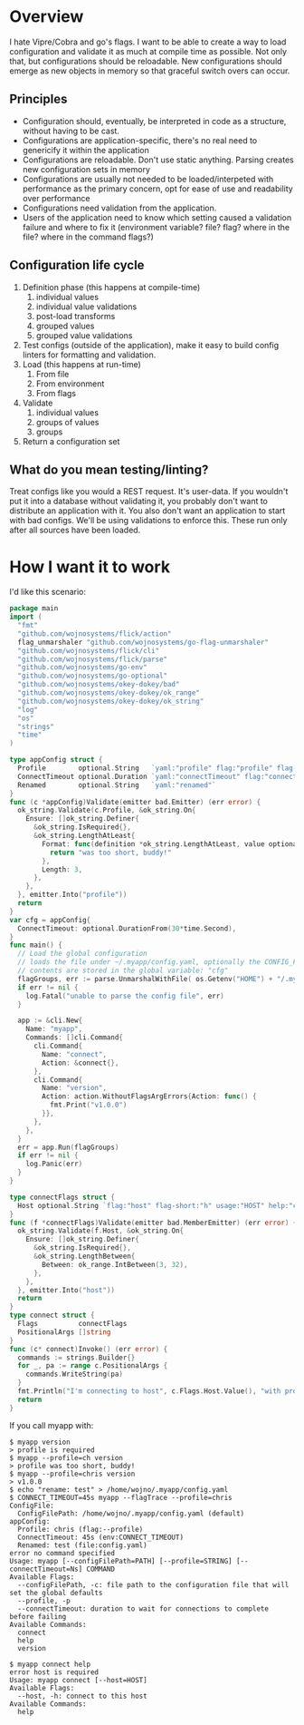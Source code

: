 # Overview

I hate Vipre/Cobra and go's flags. I want to be able to create a way to load configuration and validate it as much at compile time as possible. Not only that, but configurations should be reloadable. New configurations should emerge as new objects in memory so that graceful switch overs can occur.

## Principles

* Configuration should, eventually, be interpreted in code as a structure, without having to be cast.
* Configurations are application-specific, there's no real need to genericify it within the application
* Configurations are reloadable. Don't use static anything. Parsing creates new configuration sets in memory
* Configurations are usually not needed to be loaded/interpeted with performance as the primary concern, opt for ease of use and readability over performance
* Configurations need validation from the application.
* Users of the application need to know which setting caused a validation failure and where to fix it (environment variable? file? flag? where in the file? where in the command flags?)

## Configuration life cycle

1. Definition phase (this happens at compile-time)
   1. individual values
   1. individual value validations
   1. post-load transforms
   1. grouped values
   1. grouped value validations
1. Test configs (outside of the application), make it easy to build config linters for formatting and validation.
1. Load (this happens at run-time)
   1. From file
   1. From environment
   1. From flags
1. Validate
   1. individual values
   1. groups of values
   1. groups
1. Return a configuration set

## What do you mean testing/linting?

Treat configs like you would a REST request. It's user-data. If you wouldn't put it into a database without validating it, you probably don't want to distribute an application with it. You also don't want an application to start with bad configs. We'll be using validations to enforce this. These run only after all sources have been loaded.

# How I want it to work

I'd like this scenario:

```go
package main
import (
  "fmt"
  "github.com/wojnosystems/flick/action"
  flag_unmarshaler "github.com/wojnosystems/go-flag-unmarshaler"
  "github.com/wojnosystems/flick/cli"
  "github.com/wojnosystems/flick/parse"
  "github.com/wojnosystems/go-env"
  "github.com/wojnosystems/go-optional"
  "github.com/wojnosystems/okey-dokey/bad"
  "github.com/wojnosystems/okey-dokey/ok_range"
  "github.com/wojnosystems/okey-dokey/ok_string"
  "log"
  "os"
  "strings"
  "time"
)

type appConfig struct {
  Profile        optional.String   `yaml:"profile" flag:"profile" flag-short:"p" env:"PROFILE"`
  ConnectTimeout optional.Duration `yaml:"connectTimeout" flag:"connectTimeout" env:"CONNECT_TIMEOUT" usage:"Ns" help:"duration to wait for connections to complete before failing"`
  Renamed        optional.String   `yaml:"renamed"`
}
func (c *appConfig)Validate(emitter bad.Emitter) (err error) {
  ok_string.Validate(c.Profile, &ok_string.On{
    Ensure: []ok_string.Definer{
      &ok_string.IsRequired{},
      &ok_string.LengthAtLeast{
        Format: func(definition *ok_string.LengthAtLeast, value optional.String) string {
          return "was too short, buddy!"
        },
        Length: 3,
      },
    },
  }, emitter.Into("profile"))
  return
}
var cfg = appConfig{
  ConnectTimeout: optional.DurationFrom(30*time.Second),
}
func main() {
  // Load the global configuration
  // loads the file under ~/.myapp/config.yaml, optionally the CONFIG_FILE_PATH env var, or optionally overridden with --config-file-path= flag
  // contents are stored in the global variable: "cfg"
  flagGroups, err := parse.UnmarshalWithFile( os.Getenv("HOME") + "/.myapp/config.yaml", parse.Yaml(), os.Args[1:], &cfg )
  if err != nil {
    log.Fatal("unable to parse the config file", err)
  }

  app := &cli.New{
    Name: "myapp",
    Commands: []cli.Command{
      cli.Command{
        Name: "connect",
        Action: &connect{},
      },
      cli.Command{
        Name: "version",
        Action: action.WithoutFlagsArgErrors{Action: func() {
          fmt.Print("v1.0.0")
        }},
      },
    },
  }
  err = app.Run(flagGroups)
  if err != nil {
    log.Panic(err)
  }
}

type connectFlags struct {
  Host optional.String `flag:"host" flag-short:"h" usage:"HOST" help:"connect to this host"`
}
func (f *connectFlags)Validate(emitter bad.MemberEmitter) (err error) {
  ok_string.Validate(f.Host, &ok_string.On{
    Ensure: []ok_string.Definer{
      &ok_string.IsRequired{},
      &ok_string.LengthBetween{
        Between: ok_range.IntBetween(3, 32),
      },
    },
  }, emitter.Into("host"))
  return
}
type connect struct {
  Flags          connectFlags
  PositionalArgs []string
}
func (c* connect)Invoke() (err error) {
  commands := strings.Builder{}
  for _, pa := range c.PositionalArgs {
    commands.WriteString(pa)
  }
  fmt.Println("I'm connecting to host", c.Flags.Host.Value(), "with profile", cfg.Profile.Value(), "with commands:", commands.String())
  return
}
```

If you call myapp with:

```shell script
$ myapp version
> profile is required
$ myapp --profile=ch version
> profile was too short, buddy!
$ myapp --profile=chris version
> v1.0.0
$ echo "rename: test" > /home/wojno/.myapp/config.yaml
$ CONNECT_TIMEOUT=45s myapp --flagTrace --profile=chris
ConfigFile:
  ConfigFilePath: /home/wojno/.myapp/config.yaml (default)
appConfig:
  Profile: chris (flag:--profile)
  ConnectTimeout: 45s (env:CONNECT_TIMEOUT)
  Renamed: test (file:config.yaml)
error no command specified
Usage: myapp [--configFilePath=PATH] [--profile=STRING] [--connectTimeout=Ns] COMMAND
Available Flags:
  --configFilePath, -c: file path to the configuration file that will set the global defaults
  --profile, -p
  --connectTimeout: duration to wait for connections to complete before failing
Available Commands:
  connect
  help
  version

$ myapp connect help
error host is required
Usage: myapp connect [--host=HOST]
Available Flags:
  --host, -h: connect to this host
Available Commands:
  help

```

